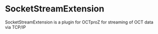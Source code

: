 # SocketStreamExtension
SocketStreamExtension is a plugin for OCTproZ for streaming of OCT data via TCP/IP
